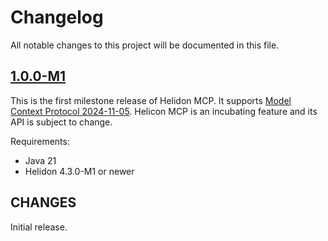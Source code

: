 # Changelog

All notable changes to this project will be documented in this file.

## [1.0.0-M1]

This is the first milestone release of Helidon MCP. It supports [Model Context Protocol 2024-11-05](https://modelcontextprotocol.io/specification/2024-11-05).
Helicon MCP is an incubating feature and its API is subject to change.

Requirements:

* Java 21
* Helidon 4.3.0-M1 or newer

## CHANGES

Initial release.

[1.0.0-M1]: https://github.com/oracle/helidon/compare/main...1.0.0-M1

